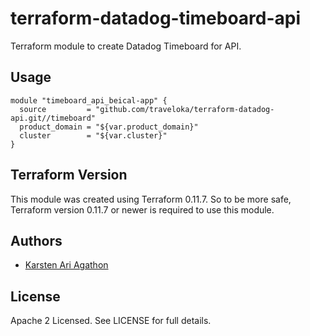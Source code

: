 terraform-datadog-timeboard-api
=================

Terraform module to create Datadog Timeboard for API.



Usage
-----

```hcl
module "timeboard_api_beical-app" {
  source         = "github.com/traveloka/terraform-datadog-api.git//timeboard"
  product_domain = "${var.product_domain}"
  cluster        = "${var.cluster}"
}
```

Terraform Version
-----------------

This module was created using Terraform 0.11.7. 
So to be more safe, Terraform version 0.11.7 or newer is required to use this module.

Authors
-------

* [Karsten Ari Agathon](https://github.com/karstenaa)

License
-------

Apache 2 Licensed. See LICENSE for full details.
